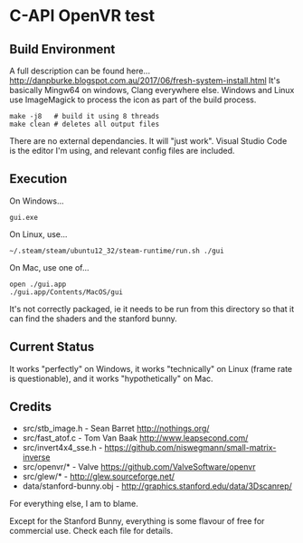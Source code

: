 C-API OpenVR test
=================

Build Environment
-----------------
A full description can be found here...
http://danpburke.blogspot.com.au/2017/06/fresh-system-install.html
It's basically Mingw64 on windows, Clang everywhere else. Windows and Linux use ImageMagick to process the icon as part of the build process.

    make -j8   # build it using 8 threads   
    make clean # deletes all output files

There are no external dependancies. It will "just work". Visual Studio Code is the editor I'm using, and relevant config files are included.

Execution
---------
On Windows...

    gui.exe

On Linux, use...

    ~/.steam/steam/ubuntu12_32/steam-runtime/run.sh ./gui

On Mac, use one of...

    open ./gui.app
    ./gui.app/Contents/MacOS/gui

It's not correctly packaged, ie it needs to be run from this directory so that it can find the shaders and the stanford bunny.

Current Status
--------------
It works "perfectly" on Windows, it works "technically" on Linux (frame rate is questionable), and it works "hypothetically" on Mac.

Credits
-------

* src/stb_image.h - Sean Barret http://nothings.org/
* src/fast_atof.c - Tom Van Baak  http://www.leapsecond.com/
* src/invert4x4_sse.h - https://github.com/niswegmann/small-matrix-inverse
* src/openvr/* - Valve https://github.com/ValveSoftware/openvr
* src/glew/* - http://glew.sourceforge.net/
* data/stanford-bunny.obj - http://graphics.stanford.edu/data/3Dscanrep/

For everything else, I am to blame.

Except for the Stanford Bunny, everything is some flavour of free for commercial use. Check each file for details.